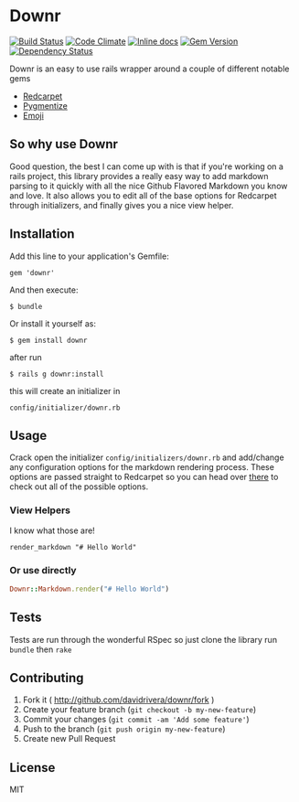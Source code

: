 # Downr 
[![Build Status](https://travis-ci.org/davidrivera/Downr.svg?branch=master)](https://travis-ci.org/davidrivera/Downr) [![Code Climate](https://codeclimate.com/github/davidrivera/Downr.png)](https://codeclimate.com/github/davidrivera/Downr) [![Inline docs](http://inch-pages.github.io/github/davidrivera/Downr.png)](http://inch-pages.github.io/github/davidrivera/Downr) [![Gem Version](https://badge.fury.io/rb/downr.svg)](http://badge.fury.io/rb/downr) [![Dependency Status](https://gemnasium.com/davidrivera/Downr.svg)](https://gemnasium.com/davidrivera/Downr)

Downr is an easy to use rails wrapper around a couple of different notable gems
* [Redcarpet](https://github.com/vmg/redcarpet)
* [Pygmentize](https://github.com/djanowski/pygmentize)
* [Emoji](https://github.com/jsw0528/rails_emoji)

## So why use Downr
Good question, the best I can come up with is that if you're working on a rails project, this library provides a really easy way to add markdown parsing to it quickly with all the nice Github Flavored Markdown you know and love. It also allows you to edit all of the base options for Redcarpet through initializers, and finally gives you a nice view helper.

## Installation

Add this line to your application's Gemfile:

    gem 'downr'

And then execute:

    $ bundle

Or install it yourself as:

    $ gem install downr

after run 
    
    $ rails g downr:install

this will create an initializer in 
    
    config/initializer/downr.rb

## Usage

Crack open the initializer `config/initializers/downr.rb` and add/change any configuration options for the markdown rendering process. These options are passed straight to Redcarpet so you can head over [there](https://github.com/vmg/redcarpet) to check out all of the possible options.

### View Helpers

I know what those are!

```haml
render_markdown "# Hello World"
```

### Or use directly

```ruby
Downr::Markdown.render("# Hello World")
```

## Tests

Tests are run through the wonderful RSpec so just clone the library run `bundle` then `rake`

## Contributing

1. Fork it ( http://github.com/davidrivera/downr/fork )
2. Create your feature branch (`git checkout -b my-new-feature`)
3. Commit your changes (`git commit -am 'Add some feature'`)
4. Push to the branch (`git push origin my-new-feature`)
5. Create new Pull Request

## License

MIT
